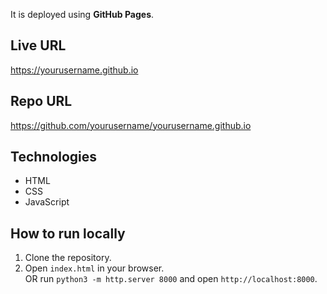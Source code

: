 It is deployed using **GitHub Pages**.

## Live URL
https://yourusername.github.io

## Repo URL
https://github.com/yourusername/yourusername.github.io

## Technologies
- HTML
- CSS
- JavaScript

## How to run locally
1. Clone the repository.
2. Open `index.html` in your browser.  
   OR run `python3 -m http.server 8000` and open `http://localhost:8000`.